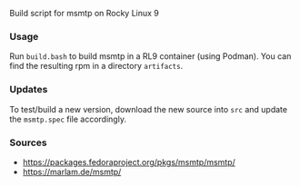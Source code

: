 Build script for msmtp on Rocky Linux 9

### Usage

Run `build.bash` to build msmtp in a RL9 container (using Podman). You can find the resulting rpm in a directory `artifacts`.

### Updates

To test/build a new version, download the new source into `src` and update the `msmtp.spec` file accordingly.

### Sources

- https://packages.fedoraproject.org/pkgs/msmtp/msmtp/
- https://marlam.de/msmtp/
